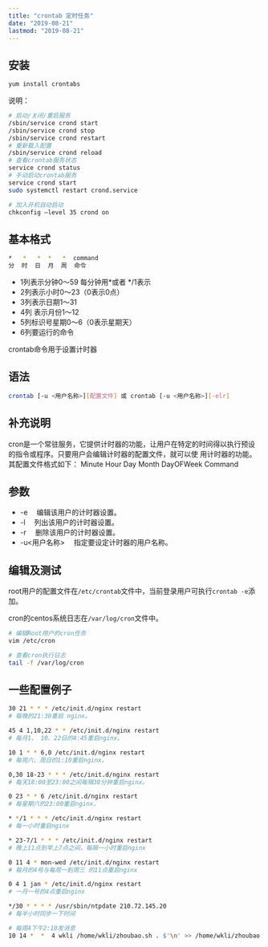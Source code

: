 ```yaml
---
title: "crontab 定时任务"
date: "2019-08-21"
lastmod: "2019-08-21"
---
```


## 安装

```sh
yum install crontabs
```

说明：
```sh
# 启动/关闭/重启服务
/sbin/service crond start
/sbin/service crond stop
/sbin/service crond restart
# 重新载入配置
/sbin/service crond reload
# 查看crontab服务状态
service crond status
# 手动启动crontab服务
service crond start
sudo systemctl restart crond.service

# 加入开机自动启动
chkconfig –level 35 crond on
```

## 基本格式

```sh
*   *   *  *   *  command
分  时  日  月  周  命令
```

- 1列表示分钟0～59 每分钟用*或者 */1表示
- 2列表示小时0～23（0表示0点）
- 3列表示日期1～31
- 4列 表示月份1～12
- 5列标识号星期0～6（0表示星期天）
- 6列要运行的命令

crontab命令用于设置计时器

## 语法

```sh
crontab [-u <用户名称>][配置文件] 或 crontab [-u <用户名称>][-elr]
```

## 补充说明

cron是一个常驻服务，它提供计时器的功能，让用户在特定的时间得以执行预设的指令或程序。只要用户会编辑计时器的配置文件，就可以使 用计时器的功能。其配置文件格式如下：
  Minute Hour Day Month DayOFWeek Command

## 参数

  - -e 　编辑该用户的计时器设置。
  - -l 　列出该用户的计时器设置。
  - -r 　删除该用户的计时器设置。
  - -u<用户名称> 　指定要设定计时器的用户名称。

## 编辑及测试

root用户的配置文件在`/etc/crontab`文件中，当前登录用户可执行`crontab -e`添加。

cron的centos系统日志在`/var/log/cron`文件中。

```sh
# 编辑Root用户的cron任务
vim /etc/cron

# 查看cron执行日志
tail -f /var/log/cron
```




## 一些配置例子

```sh
30 21 * * * /etc/init.d/nginx restart
# 每晚的21:30重启 nginx。

45 4 1,10,22 * * /etc/init.d/nginx restart
# 每月1、 10、22日的4:45重启nginx。

10 1 * * 6,0 /etc/init.d/nginx restart
# 每周六、周日的1:10重启nginx。

0,30 18-23 * * * /etc/init.d/nginx restart
# 每天18:00至23:00之间每隔30分钟重启nginx。

0 23 * * 6 /etc/init.d/nginx restart
# 每星期六的23:00重启nginx。

* */1 * * * /etc/init.d/nginx restart
# 每一小时重启nginx

* 23-7/1 * * * /etc/init.d/nginx restart
# 晚上11点到早上7点之间，每隔一小时重启nginx

0 11 4 * mon-wed /etc/init.d/nginx restart
# 每月的4号与每周一到周三 的11点重启nginx

0 4 1 jan * /etc/init.d/nginx restart
# 一月一号的4点重启nginx

*/30 * * * * /usr/sbin/ntpdate 210.72.145.20
# 每半小时同步一下时间

# 每周4下午2:10发消息
10 14 *  *  4 wkli /home/wkli/zhoubao.sh . $'\n' >> /home/wkli/zhoubao.log 2>&1

```

